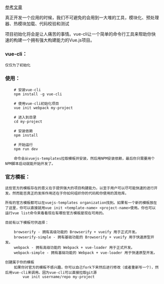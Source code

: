 [参考文章](https://segmentfault.com/a/1190000004219090)

真正开发一个应用的时候，我们不可避免的会用到一大堆的工具，模块化、预处理器、热模块加载、代码校验和测试

项目初始化将会是让人痛苦的事情。vue-cli让一个简单的命令行工具来帮助你快速的构建一个拥有强大构建能力的Vue.js项目。

### vue-cli：

```
仅仅为了初始化
```

### 使用：

```
    # 安装vue-cli
    npm install -g vue-cli

    # 使用vue-cli初始化项目
    vue init webpack my-project

    # 进入到目录
    cd my-project

    # 安装依赖
    npm install

    # 开始运行
    npm run dev

    命令会从vuejs-templates拉取模板并安装，然后用NPM安装依赖，最后你只需要用个NPM脚本启动就能开始开发了。
```

### 官方模板：

```
这些官方的模板存在的意义在于提供强大的项目构建能力，以至于用户可以尽可能快速的进行开发。然而能否真正的发挥作用还在于你如何组织你的代码和你使用的其他库。

所有的官方模板都可以在vuejs-templates organization找到。如果有一个新的模板放在了这里，你可以直接就用vue init <template-name> <project-name>使用。你也可以运行vue list命令来看看现在有哪些官方模板是现在可用的。

目前有以下模板可供选择：

    browserify - 拥有高级功能的 Browserify + vueify 用于正式开发。
    browserify-simple - 拥有基础功能的 Browserify + vueify 用于快速原型开发。
    webpack - 拥有高级功能的 Webpack + vue-loader 用于正式开发。
    webpack-simple - 拥有基础功能的 Webpack + vue-loader 用于快速原型开发。

创建属于你的模板
    如果你对官方的模板不感兴趣，你可以自己fork下来然后进行修改（或者重新写一个），然后用vue-cli来调用。因为vue-cli可以直接拉取git源
        vue init username/repo my-project
```
